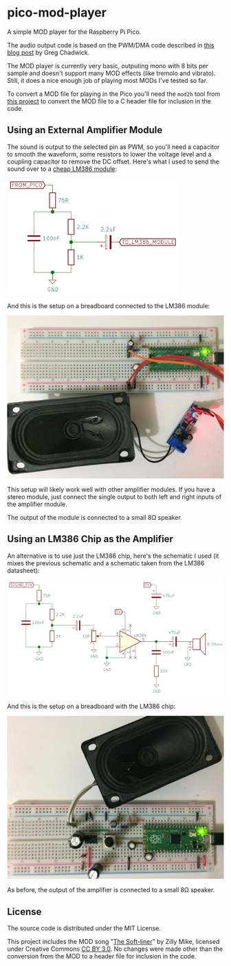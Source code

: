 # pico-mod-player

A simple MOD player for the Raspberry Pi Pico.

The audio output code is based on the PWM/DMA code described in [this
blog post](https://gregchadwick.co.uk/blog/playing-with-the-pico-pt3/)
by Greg Chadwick.

The MOD player is currently very basic, outputing mono with 8 bits per
sample and doesn't support many MOD effects (like tremolo and
vibrato).  Still, it does a nice enough job of playing most MODs I've
tested so far.

To convert a MOD file for playing in the Pico you'll need the `mod2h`
tool from [this project](https://github.com/moefh/mod-tools) to
convert the MOD file to a C header file for inclusion in the code.


## Using an External Amplifier Module

The sound is output to the selected pin as PWM, so you'll need a
capacitor to smooth the waveform, some resistors to lower the voltage
level and a coupling capacitor to remove the DC offset.  Here's what I
used to send the sound over to a [cheap LM386
module](https://pt.aliexpress.com/item/32664418371.html):

![Schematic of the sound output for an external LM386 module](images/pico-output-schematic.png)

And this is the setup on a breadboard connected to the LM386 module:

![Breadboard with the Pico and LM386 module](images/pico-with-amp-module.jpg)

This setup will likely work well with other amplifier modules. If you
have a stereo module, just connect the single output to both left and
right inputs of the amplifier module.

The output of the module is connected to a small 8Ω speaker.

## Using an LM386 Chip as the Amplifier

An alternative is to use just the LM386 chip, here's the schematic I
used (it mixes the previous schematic and a schematic taken from
the LM386 datasheet):

![Schematic of the sound output using an LM386 chip](images/pico-amp-schematic.png)

And this is the setup on a breadboard with the LM386 chip:

![Breadboard with the Pico and LM386 chip](images/pico-with-homemade-amp.jpg)

As before, the output of the amplifier is connected to a small 8Ω speaker.


## License

The source code is distributed under the MIT License.

This project includes the MOD song "[The
Soft-liner](https://modarchive.org/index.php?request=view_by_moduleid&query=61156)"
by Zilly Mike, licensed under Creative Commons [CC BY
3.0](https://creativecommons.org/licenses/by/3.0/). No changes were
made other than the conversion from the MOD to a header file for
inclusion in the code.
